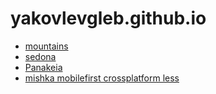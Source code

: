 # yakovlevgleb.github.io

- [mountains](https://yakovlevgleb.github.io/mountains/)
- [sedona](https://yakovlevgleb.github.io/sedona/)
- [Panakeia](https://yakovlevgleb.github.io/Panakeia/)
- [mishka mobilefirst crossplatform less](https://yakovlevgleb.github.io/mishka/)
